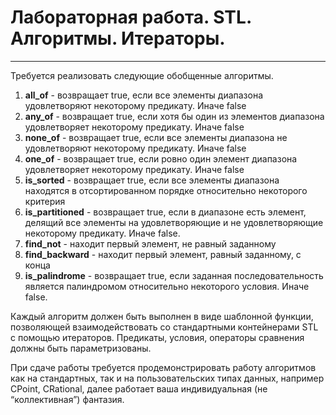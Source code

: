 # Лабораторная работа. STL. Алгоритмы. Итераторы.

---

Требуется реализовать следующие обобщенные алгоритмы.

1. **all_of** - возвращает true, если все элементы диапазона удовлетворяют
   некоторому предикату. Иначе false
2. **any_of** - возвращает true, если хотя бы один из элементов диапазона
   удовлетворяет некоторому предикату. Иначе false
3. **none_of** - возвращает true, если все элементы диапазона не удовлетворяют
   некоторому предикату. Иначе false
4. **one_of** - возвращает true, если ровно один элемент диапазона удовлетворяет
   некоторому предикату. Иначе false
5. **is_sorted** - возвращает true, если все элементы диапазона находятся в
   отсортированном порядке относительно некоторого критерия
6. **is_partitioned** - возвращает true, если в диапазоне есть элемент, делящий все
   элементы на удовлетворяющие и не удовлетворяющие некоторому предикату.
   Иначе false.
7. **find_not** ​- находит первый элемент, не равный заданному
8. **find_backward** ​- находит первый элемент, равный заданному, с конца
9. **is_palindrome** - возвращает true, если заданная последовательность является
   палиндромом относительно некоторого условия. Иначе false.

 Каждый алгоритм должен быть выполнен в виде шаблонной функции, позволяющей взаимодействовать со стандартными контейнерами STL с помощью итераторов. Предикаты, условия, операторы сравнения должны быть параметризованы.

 При сдаче работы требуется продемонстрировать работу алгоритмов как на стандартных, так и на пользовательских типах данных, например CPoint, CRational, далее работает ваша индивидуальная (не “коллективная”) фантазия.


